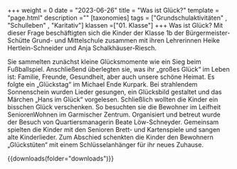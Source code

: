 +++
weight = 0
date = "2023-06-26"
title = "Was ist Glück?"
template = "page.html"
description =""
[taxonomies]
tags = ["Grundschulaktivitäten" , "Schulleben" , "Karitativ"]
klassen =["01. Klasse"]
+++
Was ist Glück? Mit dieser Frage beschäftigten sich die Kinder der Klasse 1b der Bürgermeister-Schütte Grund- und Mittelschule zusammen mit ihren Lehrerinnen Heike Hertlein-Schneider und Anja Schalkhäuser-Riesch.

<!-- more -->

Sie sammelten zunächst kleine Glücksmomente wie ein Sieg beim Fußballspiel. Anschließend überlegten sie, was ihr „großes Glück“ im Leben ist: Familie, Freunde, Gesundheit, aber auch unsere schöne Heimat. Es folgte ein „Glückstag“ im Michael Ende Kurpark. Bei strahlendem Sonnenschein wurden Lieder gesungen, ein Glücksbild gestaltet und das Märchen „Hans im Glück“ vorgelesen. Schließlich wollten die Kinder ein bisschen Glück verschenken. So besuchten sie die Bewohner im Leifheit SeniorenWohnen im Garmischer Zentrum. Organisiert und betreut wurde der Besuch von Quartiersmanagerin Beate Löw-Schneyder. Gemeinsam spielten die Kinder mit den Senioren Brett- und Kartenspiele und sangen alte Kinderlieder. Zum Abschied schenkten die Kinder den Bewohnern „Glückstüten“ mit einem Schlüsselanhänger für ihr neues Zuhause.

{{downloads(folder="downloads")}}